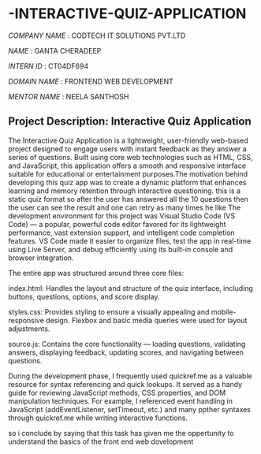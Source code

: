 # -INTERACTIVE-QUIZ-APPLICATION

*COMPANY NAME* : CODTECH IT SOLUTIONS PVT.LTD

*NAME* : GANTA CHERADEEP

*INTERN ID* : CT04DF694

*DOMAIN NAME* : FRONTEND WEB DEVELOPMENT

*MENTOR NAME* : NEELA SANTHOSH

## Project Description: Interactive Quiz Application
The Interactive Quiz Application is a lightweight, user-friendly web-based project designed to engage users with instant feedback as they answer a series of questions. Built using core web technologies such as HTML, CSS, and JavaScript, this application offers a smooth and responsive interface suitable for educational or entertainment purposes.The motivation behind developing this quiz app was to create a dynamic platform that enhances learning and memory retention through interactive questioning. this is a  static quiz format so after the user has answered all the 10 questions then the user can see the result and one can retry as many times he like 
The development environment for this project was Visual Studio Code (VS Code) — a popular, powerful code editor favored for its lightweight performance, vast extension support, and intelligent code completion features. VS Code made it easier to organize files, test the app in real-time using Live Server, and debug efficiently using its built-in console and browser integration.

The entire app was structured around three core files:

index.html: Handles the layout and structure of the quiz interface, including buttons, questions, options, and score display.

styles.css: Provides styling to ensure a visually appealing and mobile-responsive design. Flexbox and basic media queries were used for layout adjustments.

source.js: Contains the core functionality — loading questions, validating answers, displaying feedback, updating scores, and navigating between questions.

During the development phase, I frequently used quickref.me as a valuable resource for syntax referencing and quick lookups. It served as a handy guide for reviewing JavaScript methods, CSS properties, and DOM manipulation techniques. For example, I referenced event handling in JavaScript (addEventListener, setTimeout, etc.) and many ppther syntaxes through quickref.me while writing interactive functions.

so i conclude by saying that this task has given me the oppertunity to understand the basics of the front end web dovelopment 

